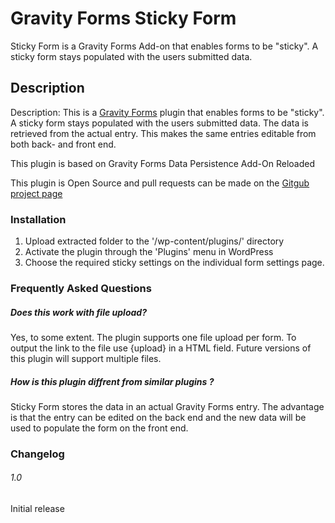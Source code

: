 <h1>Gravity Forms Sticky Form</h1>

Sticky Form is a Gravity Forms Add-on that enables forms to be "sticky". A sticky form stays populated with the users submitted data.

<h2>Description</h2>

Description: This is a <a href="http://www.gravityforms.com/" target="_blank">Gravity Forms</a> plugin that enables forms to be "sticky". A sticky form stays populated with the users submitted data. The data is retrieved from the actual entry. This makes the same entries editable from both back- and front end.

This plugin is based on <h href="https://wordpress.org/plugins/gravity-forms-data-persistence-add-on-reloaded/">Gravity Forms Data Persistence Add-On Reloaded</a>

This plugin is Open Source and pull requests can be made on the <a href="https://github.com/13pixlar/gravity-forms-sticky-form">Gitgub project page</a>

<h3>Installation</h3>

1. Upload extracted folder to the '/wp-content/plugins/' directory
2. Activate the plugin through the 'Plugins' menu in WordPress
3. Choose the required sticky settings on the individual form settings page.

<h3>Frequently Asked Questions</h3>

<h5>Does this work with file upload?</h5>

Yes, to some extent. The plugin supports one file upload per form. To output the link to the file use {upload} in a HTML field. Future versions of this plugin will support multiple files.

<h5>How is this plugin diffrent from similar plugins ?</h5>

Sticky Form stores the data in an actual Gravity Forms entry. The advantage is that the entry can be edited on the back end and the new data will be used to populate the form on the front end. 

<h3>Changelog</h3>

<h6>1.0</h6>
Initial release
